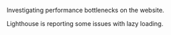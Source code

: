 Investigating performance bottlenecks on the website.

Lighthouse is reporting some issues with lazy loading.